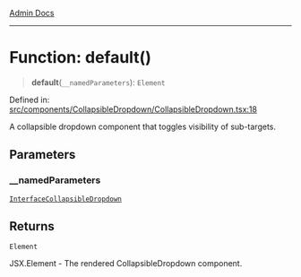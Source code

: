 [Admin Docs](/)

***

# Function: default()

> **default**(`__namedParameters`): `Element`

Defined in: [src/components/CollapsibleDropdown/CollapsibleDropdown.tsx:18](https://github.com/PalisadoesFoundation/talawa-admin/blob/main/src/components/CollapsibleDropdown/CollapsibleDropdown.tsx#L18)

A collapsible dropdown component that toggles visibility of sub-targets.

## Parameters

### \_\_namedParameters

[`InterfaceCollapsibleDropdown`](../../../../types/DropDown/interface/interfaces/InterfaceCollapsibleDropdown.md)

## Returns

`Element`

JSX.Element - The rendered CollapsibleDropdown component.
